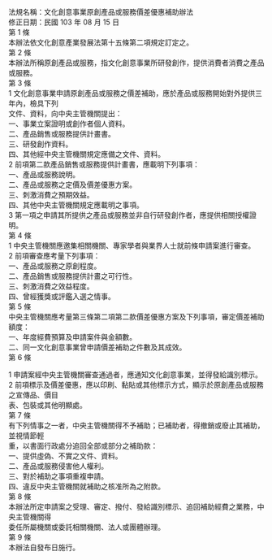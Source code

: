 法規名稱：文化創意事業原創產品或服務價差優惠補助辦法  
修正日期：民國 103 年 08 月 15 日  
第 1 條  
本辦法依文化創意產業發展法第十五條第二項規定訂定之。  
第 2 條  
本辦法所稱原創產品或服務，指文化創意事業所研發創作，提供消費者消費之產品或服務。  
第 3 條  
1 文化創意事業申請原創產品或服務之價差補助，應於產品或服務開始對外提供三年內，檢具下列  
文件、資料，向中央主管機關提出：  
一、事業立案證明或創作者個人資料。  
二、產品銷售或服務提供計畫書。  
三、研發創作資料。  
四、其他經中央主管機關規定應備之文件、資料。  
2 前項第二款產品銷售或服務提供計畫書，應載明下列事項：  
一、產品或服務說明。  
二、產品或服務之定價及價差優惠方案。  
三、刺激消費之預期效益。  
四、其他中央主管機關規定應載明之事項。  
3 第一項之申請其所提供之產品或服務並非自行研發創作者，應提供相關授權證明。  
第 4 條  
1 中央主管機關應邀集相關機關、專家學者與業界人士就前條申請案進行審查。  
2 前項審查應考量下列事項：  
一、產品或服務之原創程度。  
二、產品銷售或服務提供計畫之可行性。  
三、刺激消費之效益程度。  
四、曾經獲獎或評鑑入選之情事。  
第 5 條  
中央主管機關應考量第三條第二項第二款價差優惠方案及下列事項，審定價差補助額度：  
一、年度經費預算及申請案件與金額數。  
二、同一文化創意事業曾申請價差補助之件數及其成效。  
第 6 條  


1 申請案經中央主管機關審查通過者，應通知文化創意事業，並得發給識別標示。  
2 前項標示及價差優惠，應以印刷、黏貼或其他標示方式，顯示於原創產品或服務之宣傳品、價目  
表、包裝或其他明顯處。  
第 7 條  
有下列情事之一者，中央主管機關得不予補助；已補助者，得撤銷或廢止其補助，並視情節輕  
重，以書面行政處分追回全部或部分之補助款：  
一、提供虛偽、不實之文件、資料。  
二、產品或服務侵害他人權利。  
三、對於補助之事項重複申請。  
四、違反中央主管機關就補助之核准所為之附款。  
第 8 條  
本辦法所定申請案之受理、審定、撥付、發給識別標示、追回補助經費之業務，中央主管機關得  
委任所屬機關或委託相關機關、法人或團體辦理。  
第 9 條  
本辦法自發布日施行。  


